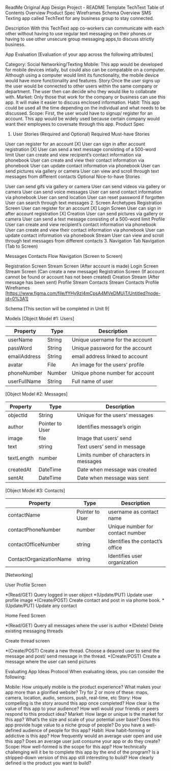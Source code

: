ReadMe
Original App Design Project - README Template
TechText
Table of Contents
Overview
Product Spec
Wireframes
Schema
Overview
SMS Texting app called TechText for any business group to stay connected.

Description
With this TechText app co-workers can communicate with each other without having to use regular text messaging on their phones or having to use other unsecure group messaging apps,to discuss strictly business.

App Evaluation
[Evaluation of your app across the following attributes]

Category: Social Networking/Texting
Mobile: This app would be developed for mobile devices intially, but could also can be compatable on a computer. Although using a computer would limit its functionality, the mobile device would have more functionality and features.
Story:Once the user signs up the user would be connected to other users within the same company or department. The user then can decide who they would like to collabrate with.
Market: Only those that work for the company or business can use this app. It will make it easier to discuss enclosed information.
Habit: This app could be used all the time depending on the individual and what needs to be discussed.
Scope: First, the user would have to signup/ register for an account. This app would be widely used because certain company would want their employees to coversate through this app.
Product Spec
1. User Stories (Required and Optional)
Required Must-have Stories

User can register for an account [X]
User can sign in after account registration [X]
User can send a text message consisting of a 500-word limit
User can create and view recipient’s contact information via phonebook
User can create and view their contact information via phonebook
User can update contact information via phonebook
User can send pictures via gallery or camera
User can view and scroll through text messages from different contacts
Optional Nice-to-have Stories

User can send gifs via gallery or camera
User can send videos via gallery or camera
User can send voice messages
User can send contact information via phonebook
User can send location
User can reset password if forgotten
User can search through text messages
2. Screen Archetypes
Registration Screen
User can register for an account [X]
Login Screen
User can sign in after account registration [X]
Creation
User can send pictures via gallery or camera
User can send a text message consisting of a 500-word limit
Profile
User can create and view recipient’s contact information via phonebook
User can create and view their contact information via phonebook
User can update contact information via phonebook
Stream
User can view and scroll through text messages from different contacts
3. Navigation
Tab Navigation (Tab to Screen)

Messages
Contacts
Flow Navigation (Screen to Screen)

Registration Screen
Stream Screen (After account is made)
Login Screen
Stream Screen (Can create a new message)
Registration Screen (If account cannot be found or account has not been created)
Creation
Stream (After message has been sent)
Profile
Stream
Contacts
Stream
Contacts
Profile
Wireframes
[https://www.figma.com/file/fYHy9zl4mCpsA4MVeDMUiT/Untitled?node-id=0%3A1]

Schema
[This section will be completed in Unit 9]

Models
[Object Model #1: Users]

|Property    |	Type	| Description                    |
|------------|--------|--------------------------------|
|userName    |	String|	Unique username for the account|
|passWord    |	String|	Unique password for the account|
|emailAddress|	String|	email address linked to account|
|avatar      |	File	| An image for the users’ profile|
|phoneNumber |	Number| Unique phone number for account|
|userFullName|	String|	Full name of user              |

[Object Model #2: Messages]

|Property	  |Type	            |Description                            |
|-----------|-----------------|---------------------------------------|
|objectId	  |String	          |Unique for the users’ messages         |
|author	    |Pointer to User	|Identifies message’s origin            |
|image	    |file	            |Image that users’ send                 |
|text	      |string	          |Text users’ send in message            |
|textLength	|number	          |Limits number of characters in messages|
|createdAt	|DateTime	        |Date when message was created          |
|sentAt	    |DateTime	        |Date when message was sent             |

[Object Model #3: Contacts]

|Property	              |Type	            |Description                     |
|-----------------------|-----------------|--------------------------------|
|contactName	          |Pointer to User	|username as contact name        |
|contactPhoneNumber     |number	          |Unique number for contact number|
|contactOfficeNumber    |string	          |Identifies the contact’s office |
|ContactOrganizationName|string	          |Identifies user organization    |

[Networking]

User Profile Screen

*(Read/GET) Query logged in user object
*(Update/PUT) Update user profile image
*(Create/POST) Create contact and post in via phome book.
*(Update/PUT) Update any contact

Home Feed Screen

*(Read/GET) Query all messages where the user is author
*(Delete) Delete existing messaging threads

Create thread screen

*(Create/POST) Create a new thread. Choose a deaored user to send the message and post/ send message in the thread.
*(Create/POST) Create a message where the user can send pictures

Evaluating App Ideas Protocol
When evaluating ideas, you can consider the following:

Mobile: How uniquely mobile is the product experience?
What makes your app more than a glorified website?
Try for 2 or more of these: maps, camera, location, audio, sensors, push, real-time, etc
Story: How compelling is the story around this app once completed?
How clear is the value of this app to your audience?
How well would your friends or peers respond to this product idea?
Market: How large or unique is the market for this app?
What’s the size and scale of your potential user base?
Does this app provide huge value to a niche group of people?
Do you have a well-defined audience of people for this app?
Habit: How habit-forming or addictive is this app?
How frequently would an average user open and use this app?
Does an average user just consume your app or do they create?
Scope: How well-formed is the scope for this app?
How technically challenging will it be to complete this app by the end of the program?
Is a stripped-down version of this app still interesting to build?
How clearly defined is the product you want to build?
